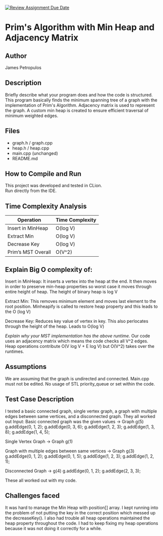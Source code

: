 [![Review Assignment Due Date](https://classroom.github.com/assets/deadline-readme-button-22041afd0340ce965d47ae6ef1cefeee28c7c493a6346c4f15d667ab976d596c.svg)](https://classroom.github.com/a/K_t6ffJX)
# Prim's Algorithm with Min Heap and Adjacency Matrix

## Author
James Petropulos

## Description
Briefly describe what your program does and how the code is structured.
This program basically finds the minimum spanning tree of a graph with the implementation 
of Prim's Algorithm. Adjacency matrix is used to represent the graph. A custom min heap is 
created to ensure efficient traversal of minimum weighted edges.
## Files
- graph.h / graph.cpp
- heap.h / heap.cpp
- main.cpp (unchanged)
- README.md

## How to Compile and Run
This project was developed and tested in CLion.  
Run directly from the IDE.

## Time Complexity Analysis


| Operation            | Time Complexity |
|----------------------|-----------|
| Insert in MinHeap    | O(log V)  |
| Extract Min          | O(log V)  |
| Decrease Key         | O(log V)  |
| Prim’s MST Overall   | O(V^2)    |

## Explain Big O complexity of:
Insert in MinHeap: It inserts a vertex into the heap at the end. It then moves in order to
preserve min-heap properties so worst case it moves through entire height of heap. The height of
binary heap is log V

Extract Min: This removes minimum element and moves last element to the root position. Minheapify 
is called to restore heap property and this leads to the O (log V)

Decrease Key: Reduces key value of vertex in key. This also perlocates through the height of the heap.
Leads to O(log V)

_Explain why your MST implementation has the above runtime._
Our code uses an adjacency matrix which means the code checks all V^2 edges.
Heap operations contribute O(V log V + E log V) but O(V^2) takes over the runtimes.

## Assumptions
We are assuming that the graph is undirected and connected. Main.cpp must not be edited.
No usage of STL priority_queue or set within the code.

## Test Case Description
I tested a basic connected graph, single vertex graph, a graph with multiple edges between same vertices,
and a disconnected graph. They all worked out
Input: 
    Basic connected graph was the given values -> Graph g(5) g.addEdge(0, 1, 2);
g.addEdge(0, 3, 6);
g.addEdge(1, 2, 3);
g.addEdge(1, 3, 8);
g.addEdge(1, 4, 5);

Single Vertex Graph -> Graph g(1)

Graph with multiple edges between same vertices -> Graph g(3)
g.addEdge(0, 1, 2);
g.addEdge(0, 1, 5);
g.addEdge(1, 2, 3);
g.addEdge(1, 2, 1);

Disconnected Graph -> g(4)
g.addEdge(0, 1, 2);
g.addEdge(2, 3, 3);

These all worked out with my code.
    

## Challenges faced
It was hard to manage the Min Heap with position[] array. I kept running into the 
problem of not putting the key in the correct position which messed up the decreaseKey().
I also had trouble all heap operations maintained the heap property throughout the code.
I had to keep fixing my heap operations because it was not doing it correctly for a while.